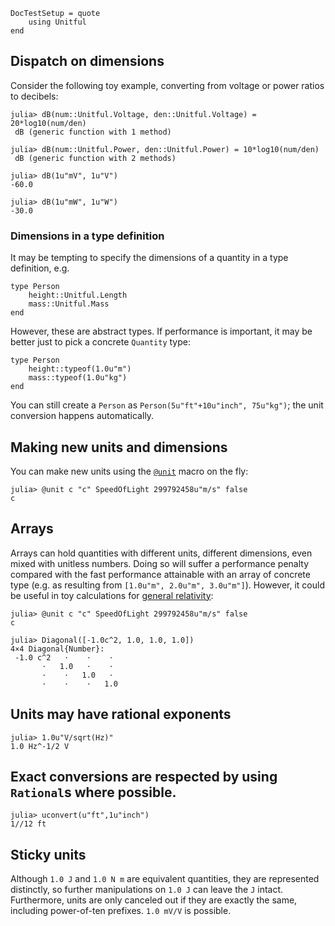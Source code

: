 ```@meta
DocTestSetup = quote
    using Unitful
end
```

## Dispatch on dimensions

Consider the following toy example, converting from voltage or power ratios to decibels:

```jldoctest
julia> dB(num::Unitful.Voltage, den::Unitful.Voltage) = 20*log10(num/den)
 dB (generic function with 1 method)

julia> dB(num::Unitful.Power, den::Unitful.Power) = 10*log10(num/den)
 dB (generic function with 2 methods)

julia> dB(1u"mV", 1u"V")
-60.0

julia> dB(1u"mW", 1u"W")
-30.0
```

### Dimensions in a type definition

It may be tempting to specify the dimensions of a quantity in a type definition, e.g.

```
type Person
    height::Unitful.Length
    mass::Unitful.Mass
end
```

However, these are abstract types. If performance is important, it may be better
just to pick a concrete `Quantity` type:

```
type Person
    height::typeof(1.0u"m")
    mass::typeof(1.0u"kg")
end
```

You can still create a `Person` as `Person(5u"ft"+10u"inch", 75u"kg")`; the
unit conversion happens automatically.

## Making new units and dimensions

You can make new units using the [`@unit`](@ref) macro on the fly:

```jldoctest
julia> @unit c "c" SpeedOfLight 299792458u"m/s" false
c
```

## Arrays

Arrays can hold quantities with different units, different dimensions, even
mixed with unitless numbers. Doing so will suffer a performance penalty compared
with the fast performance attainable with an array of concrete type
(e.g. as resulting from `[1.0u"m", 2.0u"m", 3.0u"m"]`). However, it could be useful
in toy calculations for
[general relativity](https://en.wikipedia.org/wiki/Metric_tensor_(general_relativity)):

```
julia> @unit c "c" SpeedOfLight 299792458u"m/s" false
c

julia> Diagonal([-1.0c^2, 1.0, 1.0, 1.0])
4×4 Diagonal{Number}:
 -1.0 c^2   ⋅    ⋅    ⋅
       ⋅   1.0   ⋅    ⋅
       ⋅    ⋅   1.0   ⋅
       ⋅    ⋅    ⋅   1.0
```

## Units may have rational exponents

```
julia> 1.0u"V/sqrt(Hz)"
1.0 Hz^-1/2 V
```

## Exact conversions are respected by using `Rational`s where possible.

```
julia> uconvert(u"ft",1u"inch")
1//12 ft
```

## Sticky units

Although `1.0 J` and `1.0 N m` are equivalent quantities,
they are represented distinctly, so further manipulations on `1.0 J` can leave
the `J` intact. Furthermore, units are only canceled out if they are exactly
the same, including power-of-ten prefixes. `1.0 mV/V` is possible.
